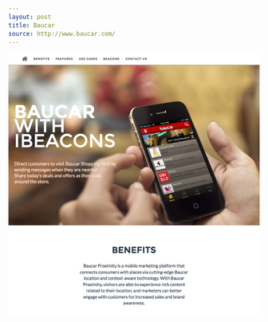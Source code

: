 ```yaml
---
layout: post
title: Baucar
source: http://www.baucar.com/
---
```


<img src="/img/statap_img/baucar.png">

